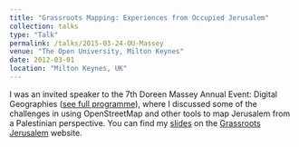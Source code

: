 ```yaml
---
title: "Grassroots Mapping: Experiences from Occupied Jerusalem"
collection: talks
type: "Talk"
permalink: /talks/2015-03-24-OU-Massey
venue: "The Open University, Milton Keynes"
date: 2012-03-01
location: "Milton Keynes, UK"
---
```

I was an invited speaker to the 7th Doreen Massey Annual Event: Digital Geographies ([see full programme](http://stadium.open.ac.uk/stadia/preview.php?whichevent=2493&s=1)), where I discussed some of the challenges in using OpenStreetMap and other tools to map Jerusalem from a Palestinian perspective. You can find my [slides](https://www.grassrootsalquds.net/sites/default/files/20150506_Valentina_Carraro_DM7_OU_2015_copy_0.pdf) on the [Grassroots Jerusalem](https://www.grassrootsalquds.net) website.
